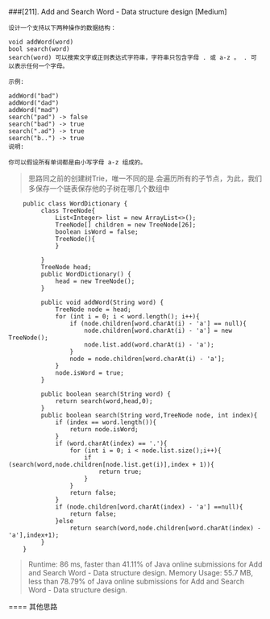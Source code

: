 ###[211]. Add and Search Word - Data structure design 
[Medium]
```
设计一个支持以下两种操作的数据结构：

void addWord(word)
bool search(word)
search(word) 可以搜索文字或正则表达式字符串，字符串只包含字母 . 或 a-z 。 . 可以表示任何一个字母。

示例:

addWord("bad")
addWord("dad")
addWord("mad")
search("pad") -> false
search("bad") -> true
search(".ad") -> true
search("b..") -> true
说明:

你可以假设所有单词都是由小写字母 a-z 组成的。

```
> 思路同之前的创建树Trie，唯一不同的是.会遍历所有的子节点，为此，我们多保存一个链表保存他的子树在哪几个数组中
>
>
>
>
>
>
>
```
    public class WordDictionary {
         class TreeNode{
             List<Integer> list = new ArrayList<>();
             TreeNode[] children = new TreeNode[26];
             boolean isWord = false;
             TreeNode(){
             }
     
         }
         TreeNode head;
         public WordDictionary() {
             head = new TreeNode();
         }
     
         public void addWord(String word) {
             TreeNode node = head;
             for (int i = 0; i < word.length(); i++){
                 if (node.children[word.charAt(i) - 'a'] == null){
                     node.children[word.charAt(i) - 'a'] = new TreeNode();
                     node.list.add(word.charAt(i) - 'a');
                 }
                 node = node.children[word.charAt(i) - 'a'];
             }
             node.isWord = true;
         }
     
         public boolean search(String word) {
             return search(word,head,0);
         }
         public boolean search(String word,TreeNode node, int index){
             if (index == word.length()){
                 return node.isWord;
             }
             if (word.charAt(index) == '.'){
                 for (int i = 0; i < node.list.size();i++){
                     if (search(word,node.children[node.list.get(i)],index + 1)){
                         return true;
                     }
                 }
                 return false;
             }
             if (node.children[word.charAt(index) - 'a'] ==null){
                 return false;
             }else
                 return search(word,node.children[word.charAt(index) - 'a'],index+1);
         }
    }
```

>Runtime: 86 ms, faster than 41.11% of Java online submissions for Add and Search Word - Data structure design.
>Memory Usage: 55.7 MB, less than 78.79% of Java online submissions for Add and Search Word - Data structure design.
>
====
其他思路
```aidl
 

``` 